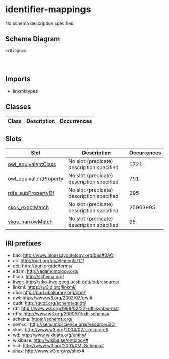 # identifier-mappings

No schema description specified



## Schema Diagram

```mermaid
erDiagram




```



## Imports


* linkml:types



## Classes

| Class | Description | Occurrences |
| --- | --- | --- |





## Slots

| Slot | Description | Occurrences |
| --- | --- | --- |
| [owl_equivalentClass](slots/owl_equivalentClass.md) | No slot (predicate) description specified<br/>| 1721 |
| [owl_equivalentProperty](slots/owl_equivalentProperty.md) | No slot (predicate) description specified<br/>| 791 |
| [rdfs_subPropertyOf](slots/rdfs_subPropertyOf.md) | No slot (predicate) description specified<br/>| 295 |
| [skos_exactMatch](slots/skos_exactMatch.md) | No slot (predicate) description specified<br/>| 25963995 |
| [skos_narrowMatch](slots/skos_narrowMatch.md) | No slot (predicate) description specified<br/>| 95 |









## IRI prefixes

* bao: http://www.bioassayontology.org/bao#BAO_
* dc: http://purl.org/dc/elements/1.1/
* dct: http://purl.org/dc/terms/
* edam: http://edamontology.org/
* hsdo: http://schema.org/
* kwgr: http://stko-kwg.geog.ucsb.edu/lod/resource/
* linkml: https://w3id.org/linkml/
* obo: http://purl.obolibrary.org/obo/
* owl: http://www.w3.org/2002/07/owl#
* qudt: http://qudt.org/schema/qudt/
* rdf: http://www.w3.org/1999/02/22-rdf-syntax-ns#
* rdfs: http://www.w3.org/2000/01/rdf-schema#
* schema: https://schema.org/
* semsci: http://semanticscience.org/resource/SIO_
* skos: http://www.w3.org/2004/02/skos/core#
* wd: http://www.wikidata.org/entity/
* wikibase: http://wikiba.se/ontology#
* xsd: http://www.w3.org/2001/XMLSchema#
* shex: http://www.w3.org/ns/shex#
